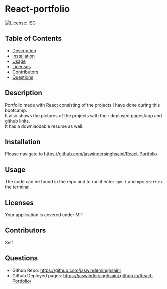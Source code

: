 # React-portfolio

  [![License: ISC](https://img.shields.io/badge/License-MIT-blue.svg)](https://opensource.org/licenses/MIT)
  
## Table of Contents
  * [Description](#description)
  * [Installation](#installation)
  * [Usage](#usage)
  * [Licenses](#licenses)
  * [Contributors](#contributors)
  * [Questions](#questions)

## Description
  Portfolio made with React consisting of the projects I have done during this bootcamp.<br>
  It also shows the pictures of the projects with their deployed pages/app and github links.<br>
  It has a downlaodable resume as well.
  

## Installation
  Please navigate to https://github.com/jaswindersinghsaini/React-Portfolio

## Usage
  The code can be found in the repo and to run it enter `npm i` and `npm start` in the terminal.
  
## Licenses
  Your application is covered under MIT

## Contributors
  Self

## Questions
  * Github Repo: https://github.com/jaswindersinghsaini
  * Github Deployed pages: https://jaswindersinghsaini.github.io/React-Portfolio/
  
